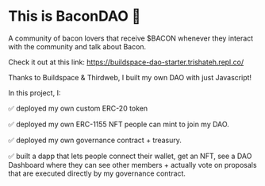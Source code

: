 # This is BaconDAO 🥓

A community of bacon lovers that receive $BACON whenever they interact with the community and talk about Bacon.

Check it out at this link:
https://buildspace-dao-starter.trishateh.repl.co/

Thanks to Buildspace & Thirdweb, I built my own DAO with just Javascript!

In this project, I:

✅ deployed my own custom ERC-20 token

✅ deployed my own ERC-1155 NFT people can mint to join my DAO.

✅ deployed my own governance contract + treasury.

✅ built a dapp that lets people connect their wallet, get an NFT, see a DAO Dashboard where they can see other members + actually vote on proposals that are executed directly by my governance contract.
